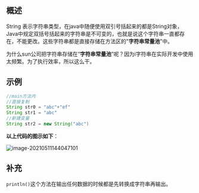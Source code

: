 ## 概述

String 表示字符串类型，在java中随便使用双引号括起来的都是String对象，Java中规定双括号括起来的字符串是不可变的，也就是说这个字符串一直都存在，不能更改。这些字符串都是直接存储在方法区的"**字符串常量池**"中。

为什么sun公司把字符串存储在“**字符串常量池**”呢？因为i字符串在实际开发中使用太频繁。为了执行效率，所以这么干。

## 示例

```java
//main方法内
//直接复制
String str0 = "abc"+"ef"
String str1 = "abc"
//新建变量
String str2 = new String("abc")
```

**以上代码的图示如下**：

![image-20210511144047101](C:%5CUsers%5Cllj%5CDocuments%5Ctypero%E5%9B%BE%E5%83%8F%5Cimage-20210511144047101.png)

## 补充

`println()`这个方法在输出任何数据的时候都是先转换成字符串再输出。

